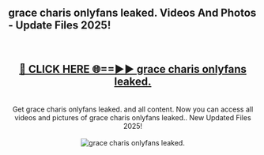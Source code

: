 <h2>grace charis onlyfans leaked. Videos And Photos - Update Files 2025!</h2>
<br>
<div align="center">
<h2><a href="https://linkcuts.com/hfmhzwbr" rel="nofollow">🔴 CLICK HERE 🌐==►► grace charis onlyfans leaked.</a></h2>
<br>
Get grace charis onlyfans leaked. and all content. Now you can access all videos and pictures of grace charis onlyfans leaked.. New Updated Files 2025!
<br>
<br>
<a href="https://linkcuts.com/hfmhzwbr" rel="nofollow" data-target="animated-image.originalLink"><img src="https://i.ibb.co.com/WyWwxjT/player-gif2.gif" alt="grace charis onlyfans leaked." style="max-width: 100%; display: inline-block;" data-target="animated-image.originalImage"></a>
</div>
<br>